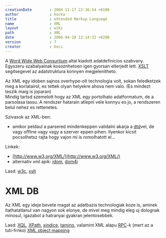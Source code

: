 ```yaml
---
creationDate        : 2004-11-17 22:36:54 +0100 
author              : kocka 
title               : eXtended Markup Language 
name                : XML 
layout              : wiki 
path                : XML 
date                : 2006-04-28 12:14:32 +0200 
version             : 7 
creator             : boci 
---
```

A [Word Wide Web Consurtium](http://www.w3.org) altal kiadott adatdefinicios szabvany. Egyszeru szabalyainak kosoznhetoen igen gyorsan elterjedt lett. [XSLT](XSLT.html) segitsegevel az adatstruktura konnyen megjelenitheto.

Az XML egy idoben sajnos overhype-olt technologia volt, sokan feledketzek meg a korlatairol, es tettek olyan helyekre ahova nem valo. (Es mindezt teszik maig is joparan)<br/>
Mindig tartsd szemelott hogy az XML egy portolhato adatformatum, de a parsolasa lassu. A rendszer hatarain atlepni vele konnyu es jo, a rendszeren belul nehez es rettenetes.

Szivasok az XML-ben: 

*   amikor peldaul a parsered mindenkeppen validalni akarja a [dtd](DTD.html)vel, de vagy offline vagy vagy a szerver eppen pihen. Ilyenkor kicsit pocsolhetsz rajta hogy vajon mi is romolhatott el... 


Linkek:

*   [http://www.w3.org/XML/](http://www.w3.org/XML/)
*   alternativ xml apik: [jdom](jdom.html), [dom4j](dom4j.html)

Lasd: [w3c](w3c.html), [xslt](XSLT.html)

# XML DB

Az XML egy ideje bevete magat az adatbazis technologiak koze is, aminek itathatatlanul van nagyon sok elonye, de mivel meg mindig eleg uj dolognak minosul, igazabol a hatranyai gyakran jelentosebbek.

Lasd: [XQL](xql.html), [XPath](XPath.html), [xindice](xindice.html), [tamino](tamino.html), valamint XML alapu [RPC](RPC.html)-k (mert az a tuti-frnko) [XML object mapping](XML%20object%20mapping.html)
